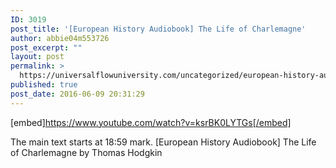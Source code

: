 ```yaml
---
ID: 3019
post_title: '[European History Audiobook] The Life of Charlemagne'
author: abbie04m553726
post_excerpt: ""
layout: post
permalink: >
  https://universalflowuniversity.com/uncategorized/european-history-audiobook-the-life-of-charlemagne/
published: true
post_date: 2016-06-09 20:31:29
---
```

[embed]https://www.youtube.com/watch?v=ksrBK0LYTGs[/embed]<br>
<p>The main text starts at 18:59 mark.
[European History Audiobook] The Life of Charlemagne by Thomas Hodgkin</p>